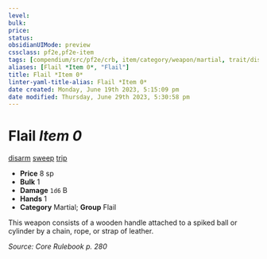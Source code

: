 ```yaml
---
level:
bulk:
price:
status:
obsidianUIMode: preview
cssclass: pf2e,pf2e-item
tags: [compendium/src/pf2e/crb, item/category/weapon/martial, trait/disarm, trait/sweep, trait/trip]
aliases: [Flail *Item 0*, "Flail"]
title: Flail *Item 0*
linter-yaml-title-alias: Flail *Item 0*
date created: Monday, June 19th 2023, 5:15:09 pm
date modified: Thursday, June 29th 2023, 5:30:58 pm
---
```


# Flail *Item 0*

[disarm](rules/traits/disarm.md) [sweep](rules/traits/sweep.md) [trip](rules/traits/trip.md)  

- **Price** 8 sp
- **Bulk** 1
- **Damage** `1d6` B
- **Hands** 1
- **Category** Martial; **Group** Flail

This weapon consists of a wooden handle attached to a spiked ball or cylinder by a chain, rope, or strap of leather.

*Source: Core Rulebook p. 280*
